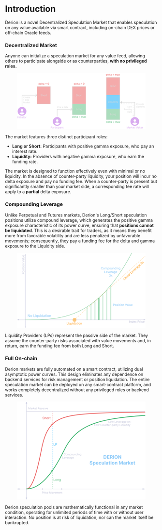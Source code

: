 # Introduction

Derion is a novel Decentralized Speculation Market that enables speculation on any value available via smart contract, including on-chain DEX prices or off-chain Oracle feeds.

### Decentralized Market

Anyone can initialize a speculation market for any value feed, allowing others to participate alongside or as counterparties, **with no privileged roles.**

<figure><img src=".gitbook/assets/image (2).png" alt=""><figcaption></figcaption></figure>

The market features three distinct participant roles:

* **Long or Short:** Participants with positive gamma exposure, who pay an interest rate.
* **Liquidity:** Providers with negative gamma exposure, who earn the funding rate.

The market is designed to function effectively even with minimal or no liquidity. In the absence of counter-party liquidity, your position will incur no delta exposure and pay no funding fee. When a counter-party is present but significantly smaller than your market side, a corresponding fee rate will apply to a **partial** delta exposure.

### Compounding Leverage

Unlike Perpetual and Futures markets, Derion's Long/Short speculation positions utilize compound leverage, which generates the positive gamma exposure characteristic of its power curve, ensuring that **positions cannot be liquidated**. This is a desirable trait for traders, as it means they benefit more from favorable volatility and are less penalized by unfavorable movements; consequently, they pay a funding fee for the delta and gamma exposure to the Liquidity side.

<figure><img src=".gitbook/assets/image (5).png" alt="" width="563"><figcaption></figcaption></figure>

Liquidity Providers (LPs) represent the passive side of the market. They assume the counter-party risks associated with value movements and, in return, earn the funding fee from both Long and Short.

### Full On-chain

Derion markets are fully automated on a smart contract, utilizing dual asymptotic power curves. This design eliminates any dependence on backend services for risk management or position liquidation. The entire speculation market can be deployed on any smart-contract platform, and works completely decentralized without any privileged roles or backend services.

<figure><img src=".gitbook/assets/image (2) (1).png" alt="" width="563"><figcaption></figcaption></figure>

Derion speculation pools are mathematically functional in any market condition, operating for unlimited periods of time with or without user interaction. No position is at risk of liquidation, nor can the market itself be bankrupted.
